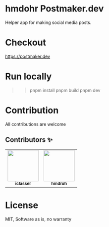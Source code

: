 # hmdohr Postmaker.dev

Helper app for making social media posts.

# Checkout

https://postmaker.dev

# Run locally

> > pnpm install
> > pnpm build
> > pnpm dev

# Contribution

All contributions are welcome

## Contributors ✨

<table>
  <tr>
    <td align="center"><a href="https://github.com/iclasser"><img src="https://github.com/iclasser.png" width="100px;" alt=""/><br /><sub><b>iclasser</b></sub></a></td>
    <td align="center"><a href="https://github.com/hmdroh"><img src="https://github.com/hmdoh.png" width="100px;" alt=""/><br /><sub><b>hmdroh</b></sub></a></td>
  </tr>
</table>

# License

MIT, Software as is, no warranty
